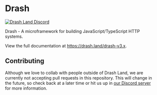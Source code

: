 # Drash

[![Drash Land Discord](https://img.shields.io/badge/discord-join-blue?logo=discord)](https://discord.gg/RFsCSaHRWK)

Drash - A microframework for building JavaScript/TypeScript HTTP systems.

View the full documentation at https://drash.land/drash-v3.x.

## Contributing

Although we love to collab with people outside of Drash Land, we are currently not accepting pull requests in this repository. This will change in the future, so check back at a later time or hit us up in [our Discord server](https://discord.gg/RFsCSaHRWK) for more information.
